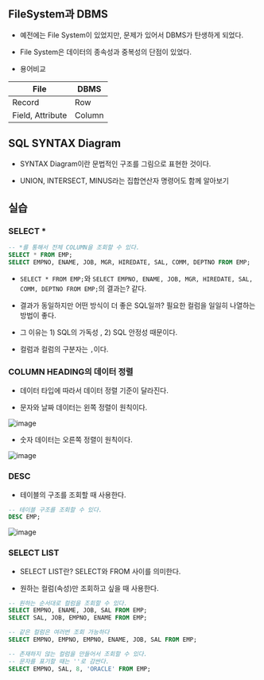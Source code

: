 

## FileSystem과 DBMS

- 예전에는 File System이 있었지만, 문제가 있어서 DBMS가 탄생하게 되었다. 

- File System은 데이터의 종속성과 중복성의 단점이 있었다. 

- 용어비교

|File|DBMS|
|----|----|
|Record|Row|
|Field, Attribute|Column|

## SQL SYNTAX Diagram

- SYNTAX Diagram이란 문법적인 구조를 그림으로 표현한 것이다.

- UNION, INTERSECT, MINUS라는 집합연산자 명령어도 함께 알아보기

## 실습

### SELECT *

```sql
-- *를 통해서 전체 COLUMN을 조회할 수 있다. 
SELECT * FROM EMP;
SELECT EMPNO, ENAME, JOB, MGR, HIREDATE, SAL, COMM, DEPTNO FROM EMP;
```

- `SELECT * FROM EMP;`와 `SELECT EMPNO, ENAME, JOB, MGR, HIREDATE, SAL, COMM, DEPTNO FROM EMP;`의 결과는? 같다. 

- 결과가 동일하지만 어떤 방식이 더 좋은 SQL일까? 필요한 컬럼을 일일히 나열하는 방법이 좋다.

- 그 이유는 1) SQL의 가독성 , 2) SQL 안정성 때문이다.

- 컬럼과 컬럼의 구분자는 `,`이다.

### COLUMN HEADING의 데이터 정렬

- 데이터 타입에 따라서 데이터 정렬 기준이 달라진다. 

- 문자와 날짜 데이터는 왼쪽 정렬이 원칙이다. 

![image](https://user-images.githubusercontent.com/77392444/115178594-98ca3400-a10c-11eb-9329-98047609c8c7.png)


- 숫자 데이터는 오른쪽 정렬이 원칙이다.

![image](https://user-images.githubusercontent.com/77392444/115178614-a4b5f600-a10c-11eb-899c-473b3d62772c.png)


### DESC

- 테이블의 구조를 조회할 때 사용한다. 

```sql
-- 테이블 구조를 조회할 수 있다. 
DESC EMP;
```

![image](https://user-images.githubusercontent.com/77392444/115178171-b34fdd80-a10b-11eb-8221-c3f932dc059d.png)


### SELECT LIST

- SELECT LIST란? SELECT와 FROM 사이를 의미한다. 

- 원하는 컬럼(속성)만 조회하고 싶을 때 사용한다. 

```sql
-- 원하는 순서대로 컬럼을 조회할 수 있다.
SELECT EMPNO, ENAME, JOB, SAL FROM EMP;
SELECT SAL, JOB, EMPNO, ENAME FROM EMP; 

-- 같은 컬럼은 여러번 조회 가능하다
SELECT EMPNO, EMPNO, EMPNO, ENAME, JOB, SAL FROM EMP;

-- 존재하지 않는 컬럼을 만들어서 조회할 수 있다. 
-- 문자를 표기할 때는 ''로 감싼다.
SELECT EMPNO, SAL, 8, 'ORACLE' FROM EMP;
```
